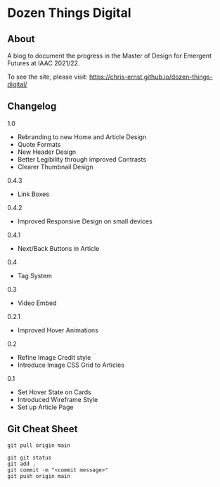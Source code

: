 # Dozen Things Digital

## About

A blog to document the progress in the Master of Design for Emergent Futures at IAAC 2021/22. 

To see the site, please visit: https://chris-ernst.github.io/dozen-things-digital/

## Changelog

1.0
- Rebranding to new Home and Article Design
- Quote Formats
- New Header Design
- Better Legibility through improved Contrasts
- Clearer Thumbnail Design

0.4.3
- Link Boxes

0.4.2
- Improved Responsive Design on small devices

0.4.1
- Next/Back Buttons in Article

0.4
- Tag System

0.3
- Video Embed

0.2.1
- Improved Hover Animations

0.2
- Refine Image Credit style
- Introduce Image CSS Grid to Articles

0.1
- Set Hover State on Cards
- Introduced Wireframe Style
- Set up Article Page


## Git Cheat Sheet

```
git pull origin main

git git status
git add .
git commit -m "<commit message>"
git push origin main
```


